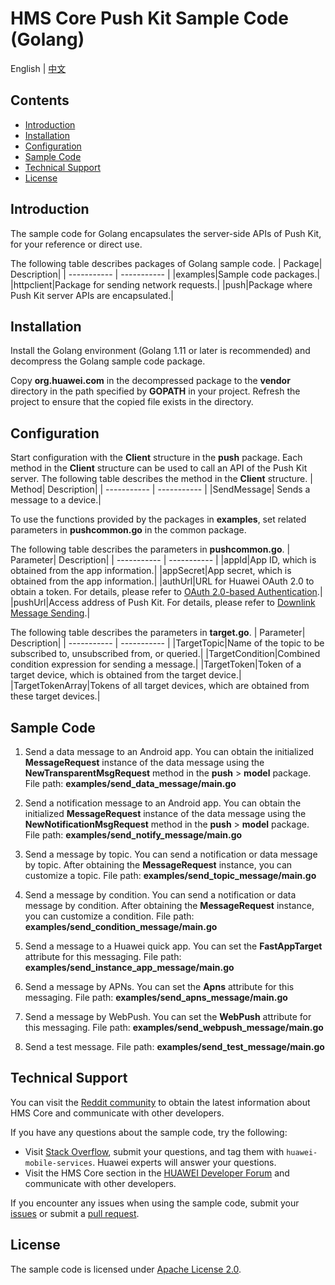 # HMS Core Push Kit Sample Code (Golang)
English | [中文](README_ZH.md)
## Contents
* [Introduction](#Introduction)
* [Installation](#Installation)
* [Configuration](#Configuration)
* [Sample Code](#Sample-Code)
* [Technical Support](#technical-support)
* [License](#License)

## Introduction
The sample code for Golang encapsulates the server-side APIs of Push Kit, for your reference or direct use.

The following table describes packages of Golang sample code.
| Package| Description|
| ----------- | ----------- |
|examples|Sample code packages.|
|httpclient|Package for sending network requests.|
|push|Package where Push Kit server APIs are encapsulated.|

## Installation
Install the Golang environment (Golang 1.11 or later is recommended) and decompress the Golang sample code package.

Copy **org.huawei.com** in the decompressed package to the **vendor** directory in the path specified by **GOPATH** in your project. Refresh the project to ensure that the copied file exists in the directory.

## Configuration
Start configuration with the **Client** structure in the **push** package. Each method in the **Client** structure can be used to call an API of the Push Kit server.
The following table describes the method in the **Client** structure.
| Method| Description|
| ----------- | ----------- |
|SendMessage|   Sends a message to a device.|

To use the functions provided by the packages in **examples**, set related parameters in **pushcommon.go** in the common package.

The following table describes the parameters in **pushcommon.go**.
| Parameter| Description|
| ----------- | ----------- |
|appId|App ID, which is obtained from the app information.|
|appSecret|App secret, which is obtained from the app information.|
|authUrl|URL for Huawei OAuth 2.0 to obtain a token. For details, please refer to [OAuth 2.0-based Authentication](https://developer.huawei.com/consumer/en/doc/development/HMSCore-Guides/oauth2-0000001212610981).|
|pushUrl|Access address of Push Kit. For details, please refer to [Downlink Message Sending](https://developer.huawei.com/consumer/en/doc/development/HMSCore-Guides/android-server-dev-0000001050040110?ha_source=hms1).|

The following table describes the parameters in **target.go**.
| Parameter| Description|
| ----------- | ----------- |
|TargetTopic|Name of the topic to be subscribed to, unsubscribed from, or queried.|
|TargetCondition|Combined condition expression for sending a message.|
|TargetToken|Token of a target device, which is obtained from the target device.|
|TargetTokenArray|Tokens of all target devices, which are obtained from these target devices.|

## Sample Code

1. Send a data message to an Android app.
   You can obtain the initialized **MessageRequest** instance of the data message using the **NewTransparentMsgRequest** method in the **push** > **model** package.
   File path: **examples/send_data_message/main.go**

2. Send a notification message to an Android app.
   You can obtain the initialized **MessageRequest** instance of the data message using the **NewNotificationMsgRequest** method in the **push** > **model** package.
   File path: **examples/send_notify_message/main.go**

3. Send a message by topic. You can send a notification or data message by topic.
   After obtaining the **MessageRequest** instance, you can customize a topic.
   File path: **examples/send_topic_message/main.go**

4. Send a message by condition.
   You can send a notification or data message by condition. After obtaining the **MessageRequest** instance, you can customize a condition.
   File path: **examples/send_condition_message/main.go**

5. Send a message to a Huawei quick app.
   You can set the **FastAppTarget** attribute for this messaging.
   File path: **examples/send_instance_app_message/main.go**

6. Send a message by APNs.
   You can set the **Apns** attribute for this messaging.
   File path: **examples/send_apns_message/main.go**

7. Send a message by WebPush.
   You can set the **WebPush** attribute for this messaging.
   File path: **examples/send_webpush_message/main.go**

8. Send a test message.
   File path: **examples/send_test_message/main.go**

## Technical Support
You can visit the [Reddit community](https://www.reddit.com/r/HuaweiDevelopers/) to obtain the latest information about HMS Core and communicate with other developers.

If you have any questions about the sample code, try the following:
- Visit [Stack Overflow](https://stackoverflow.com/questions/tagged/huawei-mobile-services?tab=Votes), submit your questions, and tag them with `huawei-mobile-services`. Huawei experts will answer your questions.
- Visit the HMS Core section in the [HUAWEI Developer Forum](https://forums.developer.huawei.com/forumPortal/en/home?fid=0101187876626530001?ha_source=hms1) and communicate with other developers.

If you encounter any issues when using the sample code, submit your [issues](https://github.com/HMS-Core/hms-push-serverdemo-go/issues) or submit a [pull request](https://github.com/HMS-Core/hms-push-serverdemo-go/pulls).

## License
The sample code is licensed under [Apache License 2.0](http://www.apache.org/licenses/LICENSE-2.0).
